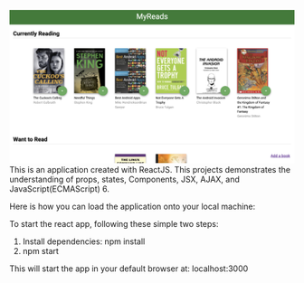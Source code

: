 ![](ScreenShot.png)
This is an application created with ReactJS. This projects demonstrates the understanding of props, states, Components, JSX, AJAX, and JavaScript(ECMAScript) 6.

Here is how you can load the application onto your local machine:

To start the react app, following these simple two steps:

1. Install dependencies: npm install
2. npm start

This will start the app in your default browser at: localhost:3000
